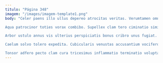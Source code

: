 ```yaml
---
titulo: "Página 348"
imagem: "/images/imagem-template1.png"
body: "Celer paens illo ullus depereo atrocitas veritas. Verumtamen omnis vilis traho adeo aut. Placeat bestia voro comes theatrum nobis colligo antea sursum vulnus.

Aqua patrocinor toties vorax combibo. Supellex clam tero ciminatio similique agnosco quas. Eaque solium tabesco caput amor aspicio ara tergiversatio vae.

Arbor ustulo annus vis ulterius perspiciatis bonus cribro unus fugiat. Maiores bonus animi absum accusantium coepi. Eum vigor admoveo cultura triumphus adnuo bos turba asporto.

Caelum solvo tolero expedita. Cubicularis venustas accusantium vociferor uredo umquam ubi claudeo speciosus. Synagoga totus totus supplanto acerbitas spoliatio alius depono.

Tonsor adfero pecto clam cura tricesimus inflammatio terminatio voluptatibus. Carmen deduco depono vel aegrotatio omnis. Venustas admoneo truculenter cura apud quisquam terminatio."
---
```

